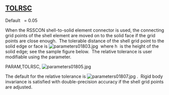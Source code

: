 ## [TOLRSC](https://nexus.hexagon.com/documentationcenter/bundle/MSC_Nastran_2022.4/page/Nastran_Combined_Book/qrg/parameters/TOC.TOLRSC.xhtml)

Default    = 0.05

When the RSSCON shell-to-solid element connector is used, the connecting grid points of the shell element are moved on to the solid face if the grid points are close enough.  The tolerable distance of the shell grid point to the solid edge or face is  ![parameters01803.jpg](https://help-be.hexagonmi.com/bundle/MSC_Nastran_2022.4/page/Nastran_Combined_Book/qrg/parameters/../../../assets/parameters01803.jpg?_LANG=enus)  where  h  is the height of the solid edge; see the sample figure below.  The relative tolerance is user modifiable using the parameter.

PARAM,TOLRSC, ![parameters01805.jpg](https://help-be.hexagonmi.com/bundle/MSC_Nastran_2022.4/page/Nastran_Combined_Book/qrg/parameters/../../../assets/parameters01805.jpg?_LANG=enus)

The default for the relative tolerance is  ![parameters01807.jpg](https://help-be.hexagonmi.com/bundle/MSC_Nastran_2022.4/page/Nastran_Combined_Book/qrg/parameters/../../../assets/parameters01807.jpg?_LANG=enus) .  Rigid body invariance is satisfied with double-precision accuracy if the shell grid points are adjusted.

